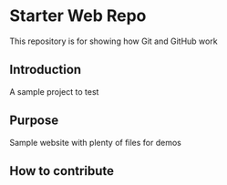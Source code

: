 # Starter Web Repo

This repository is for showing how Git and GitHub work

## Introduction
A sample project to test

## Purpose

Sample website with plenty of files for demos

## How to contribute
